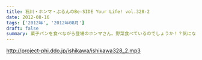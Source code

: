 ```yaml
---
title: 石川・ホンマ・ぶるんのBe-SIDE Your Life! vol.328-2
date: 2012-08-16
tags: ['2012年', '2012年08月']
draft: false
summary: 菓子パンを食べながら登場のホンマさん。野菜食べているのでしょうか！？気になる食生活！ＮＡＭＡＥ
---
```


http://project-phi.ddo.jp/ishikawa/ishikawa328_2.mp3
